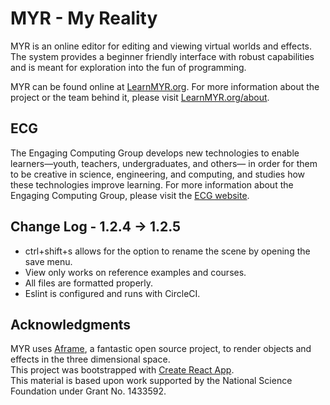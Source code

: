 # MYR - My Reality
MYR is an online editor for editing and viewing virtual worlds and effects. The system provides a beginner friendly interface with robust capabilities and is meant for exploration into the fun of programming.

MYR can be found online at [LearnMYR.org](https://learnmyr.org). For more information about the project or the team behind it, please visit [LearnMYR.org/about](https://learnmyr.org/about).

## ECG
The Engaging Computing Group develops new technologies to enable learners—youth, teachers, undergraduates, and others— in order for them to be creative in science, engineering, and computing, and studies how these technologies improve learning. For more information about the Engaging Computing Group, please visit the [ECG website](https://sites.uml.edu/engaging-computing).

## Change Log - 1.2.4 -> 1.2.5
- ctrl+shift+s allows for the option to rename the scene by opening the save menu.
- View only works on reference examples and courses.
- All files are formatted properly.
- Eslint is configured and runs with CircleCI.

## Acknowledgments
MYR uses [Aframe](https://aframe.io), a fantastic open source project, to render objects and effects in the three dimensional space.  
This project was bootstrapped with [Create React App](https://github.com/facebookincubator/create-react-app).  
This material is based upon work supported by the National Science Foundation under Grant No. 1433592.  
